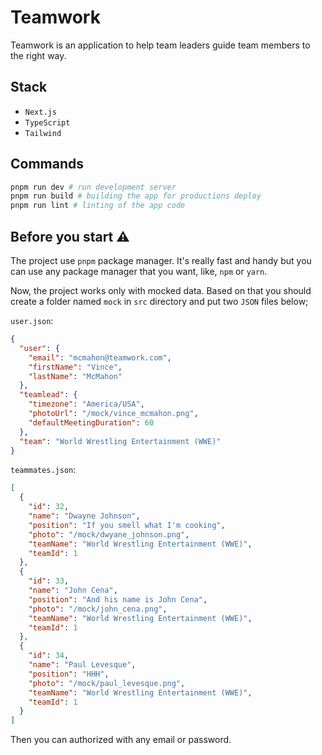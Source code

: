 # Teamwork

Teamwork is an application to help team leaders guide team members to the right way.

## Stack

- `Next.js`
- `TypeScript`
- `Tailwind`

## Commands

```bash
pnpm run dev # run development server
pnpm run build # building the app for productions deploy
pnpm run lint # linting of the app code
```

## Before you start ⚠️

The project use `pnpm` package manager. It's really fast and handy but you can use any package manager that you want, like, `npm` or `yarn`.

Now, the project works only with mocked data. Based on that you should create a folder named `mock` in `src` directory and put two `JSON` files below;

`user.json`:

```json
{
  "user": {
    "email": "mcmahon@teamwork.com",
    "firstName": "Vince",
    "lastName": "McMahon"
  },
  "teamlead": {
    "timezone": "America/USA",
    "photoUrl": "/mock/vince_mcmahon.png",
    "defaultMeetingDuration": 60
  },
  "team": "World Wrestling Entertainment (WWE)"
}
```

`teammates.json`:

```json
[
  {
    "id": 32,
    "name": "Dwayne Johnson",
    "position": "If you smell what I'm cooking",
    "photo": "/mock/dwyane_johnson.png",
    "teamName": "World Wrestling Entertainment (WWE)",
    "teamId": 1
  },
  {
    "id": 33,
    "name": "John Cena",
    "position": "And his name is John Cena",
    "photo": "/mock/john_cena.png",
    "teamName": "World Wrestling Entertainment (WWE)",
    "teamId": 1
  },
  {
    "id": 34,
    "name": "Paul Levesque",
    "position": "HHH",
    "photo": "/mock/paul_levesque.png",
    "teamName": "World Wrestling Entertainment (WWE)",
    "teamId": 1
  }
]
```

Then you can authorized with any email or password.
